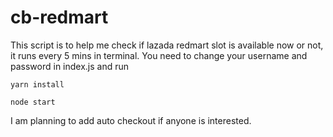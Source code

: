 # cb-redmart

This script is to help me check if lazada redmart slot is available now or not, it runs every 5 mins in terminal. You need to change your username and password in index.js and run

```
yarn install
```

```
node start
```

I am planning to add auto checkout if anyone is interested.

